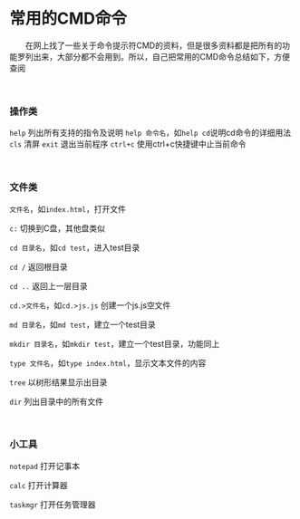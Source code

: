 # 常用的CMD命令

&emsp;&emsp;在网上找了一些关于命令提示符CMD的资料，但是很多资料都是把所有的功能罗列出来，大部分都不会用到。所以，自己把常用的CMD命令总结如下，方便查阅



<p>&nbsp;</p>

### 操作类

`help` 列出所有支持的指令及说明
`help 命令名`，如`help cd`说明cd命令的详细用法
`cls` 清屏
`exit` 退出当前程序
`ctrl+c` 使用ctrl+c快捷键中止当前命令


<p>&nbsp;</p>

### 文件类

`文件名`，如`index.html`，打开文件

`c:` 切换到C盘，其他盘类似

`cd 目录名`，如`cd test`，进入test目录

`cd /` 返回根目录

`cd ..` 返回上一层目录

`cd.>文件名`，如`cd.>js.js` 创建一个js.js空文件

`md 目录名`，如`md test`，建立一个test目录

`mkdir 目录名`，如`mkdir test`，建立一个test目录，功能同上

`type 文件名`，如`type index.html`，显示文本文件的内容

`tree` 以树形结果显示出目录

`dir` 列出目录中的所有文件

<p>&nbsp;</p>

### 小工具

`notepad` 打开记事本

`calc` 打开计算器

`taskmgr` 打开任务管理器
